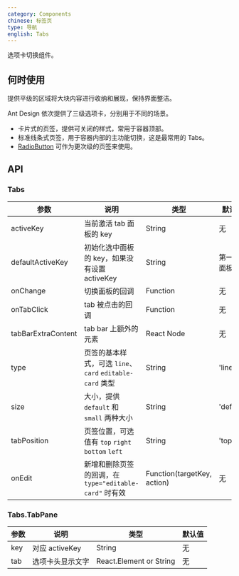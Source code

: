 ```yaml
---
category: Components
chinese: 标签页
type: 导航
english: Tabs
---
```




选项卡切换组件。

## 何时使用

提供平级的区域将大块内容进行收纳和展现，保持界面整洁。

Ant Design 依次提供了三级选项卡，分别用于不同的场景。

- 卡片式的页签，提供可关闭的样式，常用于容器顶部。
- 标准线条式页签，用于容器内部的主功能切换，这是最常用的 Tabs。
- [RadioButton](/components/radio/#demo-radiobutton) 可作为更次级的页签来使用。

## API

### Tabs

| 参数             | 说明                                         | 类型     | 默认值        |
|------------------|----------------------------------------------|----------|---------------|
| activeKey        | 当前激活 tab 面板的 key                      | String   | 无            |
| defaultActiveKey | 初始化选中面板的 key，如果没有设置 activeKey | String   | 第一个面板    |
| onChange         | 切换面板的回调                               | Function | 无            |
| onTabClick       | tab 被点击的回调                             | Function | 无            |
| tabBarExtraContent | tab bar 上额外的元素                       | React Node | 无          |
| type | 页签的基本样式，可选 `line`、`card` `editable-card` 类型   | String   | 'line'      |
| size | 大小，提供 `default` 和 `small` 两种大小  | String   | 'default'      |
| tabPosition | 页签位置，可选值有 `top` `right` `bottom` `left`  | String   | 'top'      |
| onEdit | 新增和删除页签的回调，在 `type="editable-card"` 时有效 | Function(targetKey, action) | 无 |

### Tabs.TabPane

| 参数 | 说明             | 类型                    | 默认值 |
|------|------------------|-------------------------|--------|
| key  | 对应 activeKey   | String                  | 无     |
| tab  | 选项卡头显示文字 | React.Element or String | 无     |
